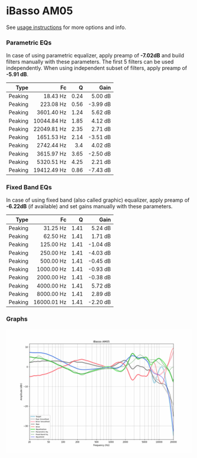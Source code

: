 # iBasso AM05
See [usage instructions](https://github.com/jaakkopasanen/AutoEq#usage) for more options and info.

### Parametric EQs
In case of using parametric equalizer, apply preamp of **-7.02dB** and build filters manually
with these parameters. The first 5 filters can be used independently.
When using independent subset of filters, apply preamp of **-5.91 dB**.

| Type    | Fc          |    Q | Gain     |
|--------:|------------:|-----:|---------:|
| Peaking | 18.43 Hz    | 0.24 | 5.00 dB  |
| Peaking | 223.08 Hz   | 0.56 | -3.99 dB |
| Peaking | 3601.40 Hz  | 1.24 | 5.62 dB  |
| Peaking | 10044.84 Hz | 1.85 | 4.12 dB  |
| Peaking | 22049.81 Hz | 2.35 | 2.71 dB  |
| Peaking | 1651.53 Hz  | 2.14 | -3.51 dB |
| Peaking | 2742.44 Hz  | 3.4  | 4.02 dB  |
| Peaking | 3615.97 Hz  | 3.65 | -2.50 dB |
| Peaking | 5320.51 Hz  | 4.25 | 2.21 dB  |
| Peaking | 19412.49 Hz | 0.86 | -7.43 dB |

### Fixed Band EQs
In case of using fixed band (also called graphic) equalizer, apply preamp of **-6.22dB**
(if available) and set gains manually with these parameters.

| Type    | Fc          |    Q | Gain     |
|--------:|------------:|-----:|---------:|
| Peaking | 31.25 Hz    | 1.41 | 5.24 dB  |
| Peaking | 62.50 Hz    | 1.41 | 1.71 dB  |
| Peaking | 125.00 Hz   | 1.41 | -1.04 dB |
| Peaking | 250.00 Hz   | 1.41 | -4.03 dB |
| Peaking | 500.00 Hz   | 1.41 | -0.45 dB |
| Peaking | 1000.00 Hz  | 1.41 | -0.93 dB |
| Peaking | 2000.00 Hz  | 1.41 | -0.38 dB |
| Peaking | 4000.00 Hz  | 1.41 | 5.72 dB  |
| Peaking | 8000.00 Hz  | 1.41 | 2.89 dB  |
| Peaking | 16000.01 Hz | 1.41 | -2.20 dB |

### Graphs
![](./iBasso%20AM05.png)